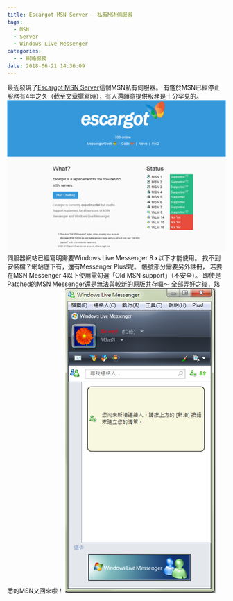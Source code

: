 ```yaml
---
title: Escargot MSN Server - 私有MSN伺服器
tags:
  - MSN
  - Server
  - Windows Live Messenger
categories:
  - - 網路服務
date: 2018-06-21 14:36:09
---
```


最近發現了[Escargot MSN Server](https://escargot.log1p.xyz/)這個MSN私有伺服器。 有鑑於MSN已經停止服務有4年之久（截至文章撰寫時），有人還願意提供服務是十分罕見的。 ![01](/post_image/2018/06/01-1.png) 伺服器網站已經寫明需要Windows Live Messenger 8.x以下才能使用。 找不到安裝檔？網站底下有，還有Messenger Plus!呢。 帳號部分需要另外註冊， 若要在MSN Messenger 4以下使用需勾選「Old MSN support」（不安全）。 即使是Patched的MSN Messenger還是無法與較新的原版共存囉～ 全部弄好之後，熟悉的MSN又回來啦！ ![02](/post_image/2018/06/02-1.png)